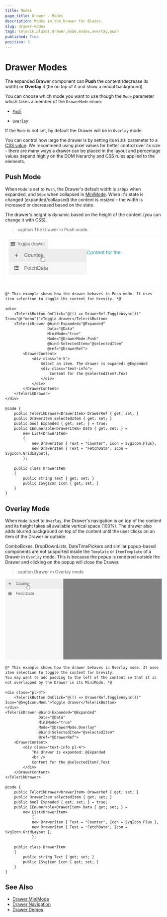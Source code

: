 ```yaml
---
title: Modes
page_title: Drawer - Modes
description: Modes in the Drawer for Blazor.
slug: drawer-modes
tags: telerik,blazor,drawer,mode,modes,overlay,push
published: True
position: 5
---
```


# Drawer Modes

The expanded Drawer component can **Push** the content (decrease its width) or **Overlay** it (be on top of it and show a modal background).

You can choose which mode you want to use though the `Mode` parameter which takes a member of the `DrawerMode` enum:

* [`Push`](#push-mode)

* [`Overlay`](#overlay-mode)

If the `Mode` is not set, by default the Drawer will be in `Overlay` mode.

You can control how large the drawer is by setting its `Width` parameter to a [CSS value](slug:common-features/dimensions). We recommend using pixel values for better control over its size - there are many ways a drawer can be placed in the layout and percentage values depend highly on the DOM hierarchy and CSS rules applied to the elements.

## Push Mode

When `Mode` is set to `Push`, the Drawer's default width is `240px` when expanded, and `50px` when collapsed in [MiniMode](slug:drawer-mini-mode). When it's state is changed (expanded/collapsed) the content is resized - the width is increased or decreased based on the state.

The drawer's height is dynamic based on the height of the content (you can change it with CSS).

>caption The Drawer in Push mode.

![drawer push mode example](images/drawer-modes-push-example.gif)

````RAZOR
@* This example shows how the drawer behaves in Push mode. It uses item selection to toggle the content for brevity. *@

<div>
    <TelerikButton OnClick="@(() => DrawerRef.ToggleAsync())" Icon="@("menu")">Toggle drawer</TelerikButton>
    <TelerikDrawer @bind-Expanded="@Expanded"
                   Data="@Data"
                   MiniMode="true"
                   Mode="@DrawerMode.Push"
                   @bind-SelectedItem="@selectedItem"
                   @ref="@DrawerRef">
        <DrawerContent>
            <div class="m-5">
                Select an item. The drawer is expaned: @Expanded
                <div class="text-info">
                    Content for the @selectedItem?.Text
                </div>
            </div>
        </DrawerContent>
    </TelerikDrawer>
</div>

@code {
    public TelerikDrawer<DrawerItem> DrawerRef { get; set; }
    public DrawerItem selectedItem { get; set; }
    public bool Expanded { get; set; } = true;
    public IEnumerable<DrawerItem> Data { get; set; } =
        new List<DrawerItem>
        {
            new DrawerItem { Text = "Counter", Icon = SvgIcon.Plus},
            new DrawerItem { Text = "FetchData", Icon = SvgIcon.GridLayout},
        };

    public class DrawerItem
    {
        public string Text { get; set; }
        public ISvgIcon Icon { get; set; }
    }
}
````

## Overlay Mode

When `Mode` is set to `Overlay`, the Drawer's navigation is on top of the content and its height takes all available vertical space (100%). The drawer also adds blurred background on top of the content until the user clicks on an item of the Drawer or outside.

ComboBoxes, DropDownLists, DateTimePickers and similar popup-based components are not supported inside the `Template` or `ItemTemplate` of a Drawer in `Overlay` mode. This is because the popup is rendered outside the Drawer and clicking on the popup will close the Drawer.

>caption Drawer in Overlay mode

![drawer overlay mode example](images/drawer-modes-overlay-example.gif)

````RAZOR
@* This example shows how the drawer behaves in Overlay mode. It uses item selection to toggle the content for brevity.
You may want to add padding to the left of the content so that it is not overlapped by the Drawer in its MiniMode. *@

<div class="pl-4">
    <TelerikButton OnClick="@(() => DrawerRef.ToggleAsync())" Icon="@SvgIcon.Menu">Toggle drawer</TelerikButton>
</div>
<TelerikDrawer @bind-Expanded="@Expanded"
               Data="@Data"
               MiniMode="true"
               Mode="@DrawerMode.Overlay"
               @bind-SelectedItem="@selectedItem"
               @ref="@DrawerRef">
    <DrawerContent>
        <div class="text-info pl-4">
            The drawer is expanded: @Expanded
            <br />
            Content for the @selectedItem?.Text
        </div>
    </DrawerContent>
</TelerikDrawer>

@code {
    public TelerikDrawer<DrawerItem> DrawerRef { get; set; }
    public DrawerItem selectedItem { get; set; }
    public bool Expanded { get; set; } = true;
    public IEnumerable<DrawerItem> Data { get; set; } =
        new List<DrawerItem>
            {
            new DrawerItem { Text = "Counter", Icon = SvgIcon.Plus },
            new DrawerItem { Text = "FetchData", Icon = SvgIcon.GridLayout },
            };

    public class DrawerItem
    {
        public string Text { get; set; }
        public ISvgIcon Icon { get; set; }
    }
}
````

## See Also

* [Drawer MiniMode](slug:drawer-mini-mode)
* [Drawer Navigation](slug:drawer-navigation)
* [Drawer Demos](https://demos.telerik.com/blazor-ui/drawer/overview)
